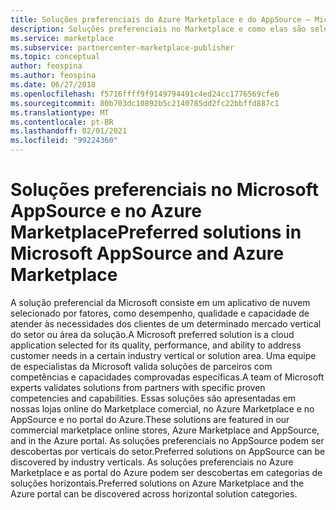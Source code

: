 ```yaml
---
title: Soluções preferenciais do Azure Marketplace e do AppSource – Microsoft Commercial Marketplace
description: Soluções preferenciais no Marketplace e como elas são selecionadas
ms.service: marketplace
ms.subservice: partnercenter-marketplace-publisher
ms.topic: conceptual
author: feospina
ms.author: feospina
ms.date: 06/27/2018
ms.openlocfilehash: f5716ffff9f9149794491c4ed24cc1776569cfe6
ms.sourcegitcommit: 80b703dc10892b5c2140785dd2fc22bbffd887c1
ms.translationtype: MT
ms.contentlocale: pt-BR
ms.lasthandoff: 02/01/2021
ms.locfileid: "99224360"
---
```

# <a name="preferred-solutions-in-microsoft-appsource-and-azure-marketplace"></a><span data-ttu-id="e1bb1-103">Soluções preferenciais no Microsoft AppSource e no Azure Marketplace</span><span class="sxs-lookup"><span data-stu-id="e1bb1-103">Preferred solutions in Microsoft AppSource and Azure Marketplace</span></span>

<span data-ttu-id="e1bb1-104">A solução preferencial da Microsoft consiste em um aplicativo de nuvem selecionado por fatores, como desempenho, qualidade e capacidade de atender às necessidades dos clientes de um determinado mercado vertical do setor ou área da solução.</span><span class="sxs-lookup"><span data-stu-id="e1bb1-104">A Microsoft preferred solution is a cloud application selected for its quality, performance, and ability to address customer needs in a certain industry vertical or solution area.</span></span> <span data-ttu-id="e1bb1-105">Uma equipe de especialistas da Microsoft valida soluções de parceiros com competências e capacidades comprovadas específicas.</span><span class="sxs-lookup"><span data-stu-id="e1bb1-105">A team of Microsoft experts validates solutions from partners with specific proven competencies and capabilities.</span></span> <span data-ttu-id="e1bb1-106">Essas soluções são apresentadas em nossas lojas online do Marketplace comercial, no Azure Marketplace e no AppSource e no portal do Azure.</span><span class="sxs-lookup"><span data-stu-id="e1bb1-106">These solutions are featured in our commercial marketplace online stores, Azure Marketplace and AppSource, and in the Azure portal.</span></span> <span data-ttu-id="e1bb1-107">As soluções preferenciais no AppSource podem ser descobertas por verticais do setor.</span><span class="sxs-lookup"><span data-stu-id="e1bb1-107">Preferred solutions on AppSource can be discovered by industry verticals.</span></span> <span data-ttu-id="e1bb1-108">As soluções preferenciais no Azure Marketplace e as portal do Azure podem ser descobertas em categorias de soluções horizontais.</span><span class="sxs-lookup"><span data-stu-id="e1bb1-108">Preferred solutions on Azure Marketplace and the Azure portal can be discovered across horizontal solution categories.</span></span>